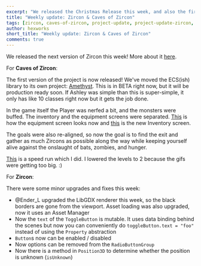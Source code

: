 ```yaml
---
excerpt: "We released the Christmas Release this week, and also the first version of Caves of Zircon."
title: "Weekly update: Zircon & Caves of Zircon"
tags: [zircon, caves-of-zircon, project-update, project-update-zircon, project-update-coz]
author: hexworks
short_title: "Weekly update: Zircon & Caves of Zircon"
comments: true
---
```

We released the next version of Zircon this week! More about it [here](https://hexworks.org/posts/news/2018/12/25/new-zircon-release-2018.12.25-XMAS.html).

For **Caves of Zircon**:

The first version of the project is now released! We've moved the ECS(ish) library to its
own project: [Amethyst](https://github.com/Hexworks/amethyst). This is in BETA right now,
but it will be production ready soon. If Ashley was simple than this is super-simple, it only
has like 10 classes right now but it gets the job done.

In the game itself the Player was nerfed a bit, and the monsters were buffed. The inventory
and the equipment screens were separated. [This](https://cdn.discordapp.com/attachments/509142267735310338/528338992249438239/unknown.png)
is how the equipment screen looks now and [this](https://cdn.discordapp.com/attachments/509142267735310338/528339267651502099/unknown.png)
is the new Inventory screen.

The goals were also re-aligned, so now the goal is to find the exit and gather as much Zircons
as possible along the way while keeping yourself alive against the onslaught of bats, zombies, and hunger.

[This](https://cdn.discordapp.com/attachments/206169610284826626/528302967514988545/coz_gameplay.gif) is a speed run which I did. I lowered the levels to 2 because the gifs were getting
too big. :)

For **Zircon**:

There were some minor upgrades and fixes this week:

- @Ender_L upgraded the LibGDX renderer this week, so the black borders are gone from the
  viewport. Asset loading was also upgraded, now it uses an Asset Manager
- Now the `text` of the `ToggleButton` is mutable. It uses data binding behind the scenes
  but now you can conveniently do `toggleButton.text = "foo"` instead of using the
  `Property` abstraction
- `Button`s now can be enabled / disabled
- Now options can be removed from the `RadioButtonGroup`
- Now there is a method in `Position3D` to determine whether the position is unknown (`isUnknown`)

